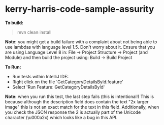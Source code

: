 # kerry-harris-code-sample-assurity

**To build:** 
> mvn clean install

**Note:** you might get a build failure with a complaint about not being able to use lambdas with language level 1.5. Don't worry about it. Ensure that you are using Language Level 8 in: File -> Project Structure -> Project (and Module) and then build the project using: Build -> Build Project

**To Run:**
 - Run tests within IntelliJ IDE:
  - Right click on the file 'GetCategoryDetailsById.feature'
  - Select 'Run Feature: GetCategoryDetailsById'
  
**Note:** when you run this test, the last step fails (this is intentional!) This is because although the description field does contain the text "2x larger image" this is not an exact match for the text in this field. Additionally, when you check the JSON response the 2 is actually part of the Unicode character (\u000a2x) which looks like a bug in this API.




